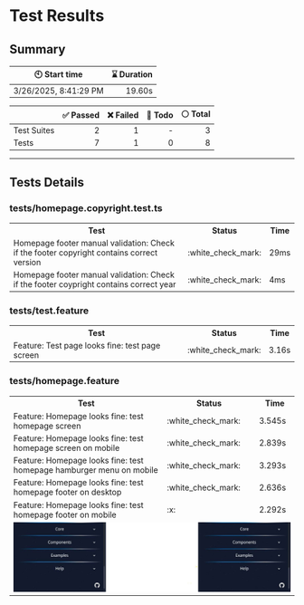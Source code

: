 # Test Results
  ## Summary
  
| :clock10: Start time | :hourglass: Duration |
| --- | ---: |
|3/26/2025, 8:41:29 PM|19.60s|

| | :white_check_mark: Passed | :x: Failed | :construction: Todo | :white_circle: Total |
| --- | ---: | ---: | ---:| ---: |
|Test Suites|2|1|-|3|
|Tests|7|1|0|8|



  ---
  ## Tests Details
  ### tests/homepage.copyright.test.ts
<table>
<tr><th>Test</th><th>Status</th><th>Time</th></tr>
<tr><td>Homepage footer manual validation: Check if the footer copyright contains correct version</td><td>:white_check_mark:</td><td>29ms</td></tr>
<tr><td>Homepage footer manual validation: Check if the footer coypright contains correct year</td><td>:white_check_mark:</td><td>4ms</td></tr>
</table>

### tests/test.feature
<table>
<tr><th>Test</th><th>Status</th><th>Time</th></tr>
<tr><td>Feature: Test page looks fine: test page screen</td><td>:white_check_mark:</td><td>3.16s</td></tr>
</table>

### tests/homepage.feature
<table>
<tr><th>Test</th><th>Status</th><th>Time</th></tr>
<tr><td>Feature: Homepage looks fine: test homepage screen</td><td>:white_check_mark:</td><td>3.545s</td></tr>
<tr><td>Feature: Homepage looks fine: test homepage screen on mobile</td><td>:white_check_mark:</td><td>2.839s</td></tr>
<tr><td>Feature: Homepage looks fine: test homepage hamburger menu on mobile</td><td>:white_check_mark:</td><td>3.293s</td></tr>
<tr><td>Feature: Homepage looks fine: test homepage footer on desktop</td><td>:white_check_mark:</td><td>2.636s</td></tr>
<tr><td>Feature: Homepage looks fine: test homepage footer on mobile</td><td>:x:</td><td>2.292s</td></tr>
<tr><td colspan="3"><img src="homepage.feature/feature-homepage-looks-fine-test-homepage-footer-on-mobile-diff.jpg" alt="Test Diff feature-homepage-looks-fine-test-homepage-footer-on-mobile-diff.jpg"/></td></tr></table>


